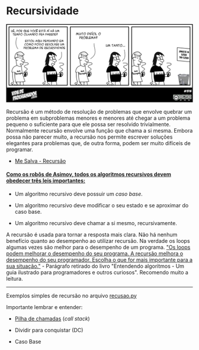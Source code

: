 # Recursividade 

<p align="center">
  <img src="../img/tirinha1516.png">
</p>  

Recursão é um método de resolução de problemas que envolve quebrar um problema em subproblemas menores e menores até chegar a um problema pequeno o suficiente para que ele possa ser resolvido trivialmente. Normalmente recursão envolve uma função que chama a si mesma. Embora possa não parecer muito, a recursão nos permite escrever soluções elegantes para problemas que, de outra forma, podem ser muito difíceis de programar.

- [Me Salva - Recursão](https://www.youtube.com/watch?v=kS_VJYWeqIQ)

#### [Como os robôs de Asimov, todos os algoritmos recursivos devem obedecer três leis importantes:](https://panda.ime.usp.br/pythonds/static/pythonds_pt/04-Recursao/03-tresLeis.html)

- Um algoritmo recursivo deve possuir um *caso base*.

- Um algoritmo recursivo deve modificar o seu estado e se aproximar do caso base.

- Um algoritmo recursivo deve chamar a si mesmo, recursivamente.

A recursão é usada para tornar a resposta mais clara. Não há nenhum benefício quanto ao desempenho ao utilizar recursão. Na verdade os loops algumas vezes são melhor para o desempenho de um programa. ["Os loops podem melhorar o desempenho do seu programa. A recursão melhora o desempenho do seu programador. Escolha o que for mais importante para a sua situação."](https://stackoverflow.com/questions/72209/recursion-or-iteration/72694#72694) - Parágrafo retirado do livro "Entendendo algoritmos - Um guia ilustrado para programadores e outros curiosos". Recomendo muito a leitura.

---
Exemplos simples de recursão no arquivo [recusao.py](recursao.py)

Importante lembrar e entender:

- [Pilha de chamadas](https://developer.mozilla.org/pt-BR/docs/Glossario/Call_stack) (*call stack*)

- Dividir para conquistar (DC)

- Caso Base